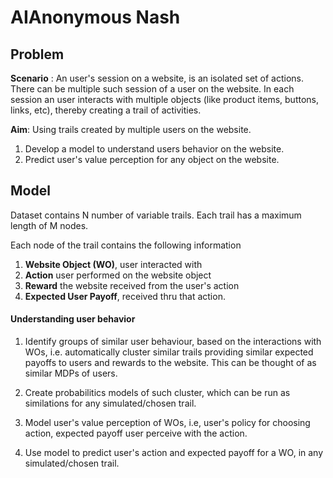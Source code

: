 # AIAnonymous Nash

## Problem
**Scenario** :
An user's session on a website, is an isolated set of actions.
There can be multiple such session of a user on the website.
In each session an user interacts with multiple objects (like product items, buttons, links, etc),
thereby creating a trail of activities.

**Aim**:
Using trails created by multiple users on the website.

1. Develop a model to understand users behavior on the website.
2. Predict user's value perception for any object on the website.

## Model
Dataset contains N number of variable trails. Each trail has a maximum length of M nodes.

Each node of the trail contains the following information

1. **Website Object (WO)**, user interacted with
2. **Action** user performed on the website object
3. **Reward** the website received from the user's action
4. **Expected User Payoff**, received thru that action.

#### Understanding user behavior
1. Identify groups of similar user behaviour, based on the interactions with WOs,
i.e. automatically cluster similar trails providing similar expected payoffs
to users and rewards to the website. This can be thought of as similar MDPs
of users.
2. Create probabilitics models of such cluster, which can be run as similations for
any simulated/chosen trail.
3. Model user's value perception of WOs, i.e, user's policy for choosing action, expected payoff
user perceive with the action.

2. Use model to predict user's action and expected payoff for a WO, in any simulated/chosen trail.